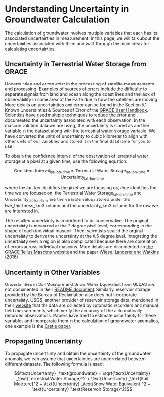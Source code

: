 # Understanding Uncertainty in Groundwater Calculation

The calculation of groundwater involves multiple variables that each has its associated uncertainties in measurement. In this page, we will talk about the uncertainties associated with them and walk through the main ideas for calculating uncertainties.

## Uncertainty in Terrestrial Water Storage from GRACE
Uncertainties and errors exist in the processing of satellite measurements and processing. Examples of sources of errors include the difficulty to separate signals from land and ocean along the coast lines and the lack of observability in some area of the Earth due to how the satellites are moving. More details on uncertainties and error can be found in the Section 5.1 Known Uncertainties & Sources of Error of the [GRACE User Handbook](https://deotb6e7tfubr.cloudfront.net/s3-edaf5da92e0ce48fb61175c28b67e95d/podaac-ops-cumulus-docs.s3.us-west-2.amazonaws.com/gracefo/open/docs/GRACE-FO_L3_Handbook_JPL.pdf?A-userid=None&Expires=1691775191&Signature=hg9xblOoxGYd6Y4nT6lDtUVJfyYE9iB4GuXJi8rBsajgAq1CW2ctZHK-nHkLGDB4U0GbLKywoUI4h3QIN27MZorTUU2osEa6PDDEqniPfumQLqTdES7sgK2eBwYHKp8ac07-hFyfJ6bxhFwj-OKYMfS5mw1SLtGbjenc3LGLEOaQ-SVA~aNDQ-2QjCzFqtb-H9CXBGy6ZLNaU6fEzTmTUXIVqTXu8mZaB7423exrYNWxzbjLKctErOF-NX3gV8-ThrAt-VsLh~PBaT9epFamMOH18hs6Uv3t0~GwwF4UQTPS7wPndO4vnpApDni7F3u9ElnlK~OED7BX3sQ3S72nsw__&Key-Pair-Id=K2T4XLW1Q8DT9E). Scientists have used multiple techniques to reduce the error and documented the uncertainty associated with each observation. In the mascon solution data we are using, the uncertainty is stored as another variable in the dataset along with the terrestrial water storage variable. We have converted the units of uncertainty to cubic kilometer to align with other units of our variables and stored it in the final dataframe for you to use. 

To obtain the confidence interval of the observation of terrestrial water storage at a pixel at a given time, use the following equation:

$$\text{Confident Interval} _\text{lat-lon-time} = \text{Terrestrial Water Storage} _\text{lat-lon-time} ± \text{Uncertainty} _\text{lat-lon-time}$$

where the $`lat`$, $lon$ identifies the pixel we are focusing on, $time$ identifies the time we are focused on, the $\text{Terrestrial Water Storage} _\text{lat-lon-time}$ and $\text{Uncertainty} _\text{lat-lon-time}$ are the variable values stored under the lwe_thickness_km3 column and the uncertainty_km3 column for the row we are interested in.

The resulted uncertainty is considered to be conservative. The original uncertainty is measured at the 3 degree pixel level, corresponding to the shape of each individual mascon. Then, scientists scaled the orginal uncertainty to derive the uncertainty at the 0.5 degree level. Integrating the uncertainty over a region is also complicated because there are correlation of errors across individual mascons. More details are documented on [the GRACE Tellus Mascons website](https://grace.jpl.nasa.gov/data/get-data/jpl_global_mascons/) and the paper [Wiese, Landerer and Watkins (2016)](http://dx.doi.org/10.1002/2016WR019344)



## Uncertainty in Other Variables
Uncertainties in Soil Moisture and Snow Water Equivalent from GLDAS are not documented in their [README document](https://hydro1.gesdisc.eosdis.nasa.gov/data/GLDAS/GLDAS_NOAH025_M.2.1/doc/README_GLDAS2.pdf). Similarly, reservoir storage provided by the Bureau of Reclamation also does not incorporate uncertainty. USGS, another provider of reservoir storage data, mentioned in their [website](https://waterdata.usgs.gov/nwis/sw) that the data are collected by automatic recorders and manual field measurements, which verify the accuracy of the auto matically recorded observations. Papers have tried to estimate uncertainty for these variables and incorporate them in the calculation of groundwater anomalies, one example is the [Castle paper](https://agupubs.onlinelibrary.wiley.com/doi/10.1002/2014GL061055).

## Propagating Uncertainty
To propagate uncertainty and obtain the uncertainty of the groundwater anomaly, we can assume that uncertainties are uncorrelated between different datasets. The following formula is used:

$$\text{Uncertainty} _\text{groundwater} = \sqrt{\text{Uncertainty} _\text{Terrestrial Water Storage}^2 + \text{Uncertainty} _\text{Soil Moisture}^2 + \text{Uncertainty} _\text{Snow Water Equivalent}^2 + \text{Uncertainty} _\text{Reservoir Storage}^2}$$
